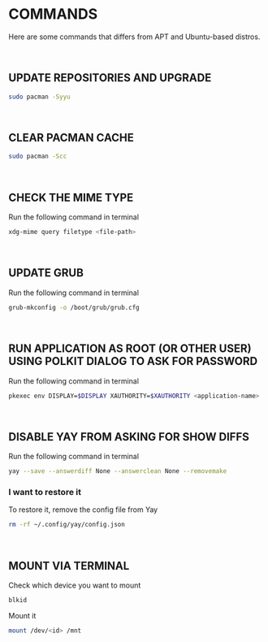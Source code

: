 # COMMANDS
Here are some commands that differs from APT and Ubuntu-based distros.

<br>

## UPDATE REPOSITORIES AND UPGRADE

```bash
sudo pacman -Syyu
```

<br>


## CLEAR PACMAN CACHE

```bash
sudo pacman -Scc
```

<br>

## CHECK THE MIME TYPE

Run the following command in terminal
```bash
xdg-mime query filetype <file-path>
```

<br>

## UPDATE GRUB

Run the following command in terminal
```bash
grub-mkconfig -o /boot/grub/grub.cfg
```

<br>

## RUN APPLICATION AS ROOT (OR OTHER USER) USING POLKIT DIALOG TO ASK FOR PASSWORD

Run the following command in terminal
```bash
pkexec env DISPLAY=$DISPLAY XAUTHORITY=$XAUTHORITY <application-name>
```

<br>

## DISABLE YAY FROM ASKING FOR SHOW DIFFS 

Run the following command in terminal
```bash
yay --save --answerdiff None --answerclean None --removemake
```

### I want to restore it
To restore it, remove the config file from Yay
```bash
rm -rf ~/.config/yay/config.json
```
<br>

## MOUNT VIA TERMINAL

Check which device you want to mount
```bash
blkid
```

Mount it
```bash
mount /dev/<id> /mnt
```
<br>

